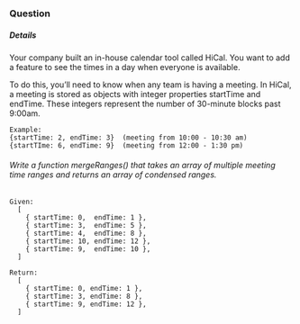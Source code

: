 ### Question

##### Details

Your company built an in-house calendar tool called HiCal. You want to add a feature to see the times in a day when everyone is available.

To do this, you’ll need to know when any team is having a meeting. In HiCal, a meeting is stored as objects with integer properties startTime and endTime. These integers represent the number of 30-minute blocks past 9:00am.

```
Example:
{startTime: 2, endTime: 3}  (meeting from 10:00 - 10:30 am)
{startTIme: 6, endTime: 9}  (meeting from 12:00 - 1:30 pm)
```

###### Write a function mergeRanges() that takes an array of multiple meeting time ranges and returns an array of condensed ranges.

```
Given:
  [
    { startTime: 0,  endTime: 1 },
    { startTime: 3,  endTime: 5 },
    { startTime: 4,  endTime: 8 },
    { startTime: 10, endTime: 12 },
    { startTime: 9,  endTime: 10 },
  ]

Return:
  [
    { startTime: 0, endTime: 1 },
    { startTime: 3, endTime: 8 },
    { startTime: 9, endTime: 12 },
  ]
```
